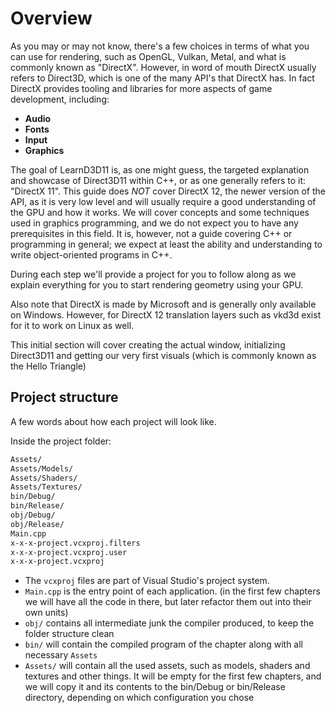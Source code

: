 # Overview

As you may or may not know, there's a few choices in terms of what you can use for rendering, such
as OpenGL, Vulkan, Metal, and what is commonly known as "DirectX". However, in word of mouth
DirectX usually refers to Direct3D, which is one of the many API's that DirectX has. In fact
DirectX provides tooling and libraries for more aspects of game development, including:

- **Audio**
- **Fonts**
- **Input**
- **Graphics**

The goal of LearnD3D11 is, as one might guess, the targeted explanation and showcase of Direct3D11
within C++, or as one generally refers to it: "DirectX 11". This guide does _NOT_ cover DirectX 12,
the newer version of the API, as it is very low level and will usually require a good understanding
of the GPU and how it works. We will cover concepts and some techniques used in graphics programming,
and we do not expect you to have any prerequisites in this field.  It is, however, not a guide
covering C++ or programming in general; we expect at least the ability and understanding to write
object-oriented programs in C++.

During each step we'll provide a project for you to follow along as we explain everything for you
to start rendering geometry using your GPU.

Also note that DirectX is made by Microsoft and is generally only available on Windows. However,
for DirectX 12 translation layers such as vkd3d exist for it to work on Linux as well.

This initial section will cover creating the actual window, initializing Direct3D11 and getting our
very first visuals (which is commonly known as the Hello Triangle)

## Project structure

A few words about how each project will look like.

Inside the project folder:

```bash
Assets/
Assets/Models/
Assets/Shaders/
Assets/Textures/
bin/Debug/
bin/Release/
obj/Debug/
obj/Release/
Main.cpp
x-x-x-project.vcxproj.filters
x-x-x-project.vcxproj.user
x-x-x-project.vcxproj
```

- The `vcxproj` files are part of Visual Studio's project system.
- `Main.cpp` is the entry point of each application. (in the first few chapters we will have all the code in there, but later refactor them out into their own units)
- `obj/` contains all intermediate junk the compiler produced, to keep the folder structure clean
- `bin/` will contain the compiled program of the chapter along with all necessary `Assets`
- `Assets/` will contain all the used assets, such as models, shaders and textures and other things. It will be empty for the first few chapters, and we will copy it and its contents to the bin/Debug or bin/Release directory, depending on which configuration you chose
